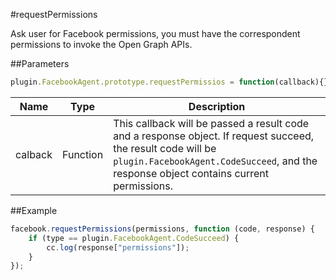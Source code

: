 #requestPermissions

Ask user for Facebook permissions, you must have the correspondent permissions to invoke the Open Graph APIs.

##Parameters

```javascript
plugin.FacebookAgent.prototype.requestPermissios = function(callback){}
```

|Name|Type|Description|
|----|----|-----------|
|calback|Function|This callback will be passed a result code and a response object. If request succeed, the result code will be `plugin.FacebookAgent.CodeSucceed`, and the response object contains current permissions.|

##Example

```javascript
facebook.requestPermissions(permissions, function (code, response) {
    if (type == plugin.FacebookAgent.CodeSucceed) {
        cc.log(response["permissions"]);
    }
});
```
